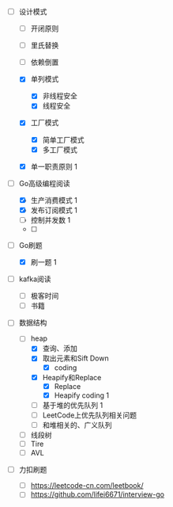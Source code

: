 - [ ] 设计模式

  - [ ] 开闭原则 
  - [ ] 里氏替换
  - [ ] 依赖倒置

  - [x] 单列模式
    - [x] 非线程安全
    - [x] 线程安全
  - [x] 工厂模式
    - [x] 简单工厂模式
    - [x] 多工厂模式
  - [x] 单一职责原则 1

- [ ] Go高级编程阅读  
  - [x] 生产消费模式 1
  - [x] 发布订阅模式 1
  - [ ] 控制并发数 1
  - [ ] 
  
- [ ] Go刷题
  
  - [x] 刷一题 1
  
- [ ] kafka阅读
  - [ ] 极客时间
  - [ ] 书籍
  
- [ ] 数据结构
  - [ ] heap
    - [x] 查询、添加
    - [x] 取出元素和Sift Down   
      - [x] coding
    - [x] Heapify和Replace
      - [x] Replace
      - [x] Heapify coding 1
    - [ ] 基于堆的优先队列 1
    - [ ] LeetCode上优先队列相关问题
    - [ ] 和堆相关的、广义队列
  - [ ] 线段树
  - [ ] Tire
  - [ ] AVL
  
- [ ] 力扣刷题
  - [ ] https://leetcode-cn.com/leetbook/
  - [ ] https://github.com/lifei6671/interview-go